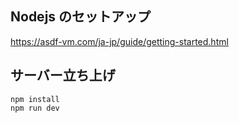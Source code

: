 ## Nodejs のセットアップ

https://asdf-vm.com/ja-jp/guide/getting-started.html

## サーバー立ち上げ

```
npm install
npm run dev
```
